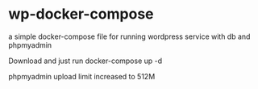 # wp-docker-compose

a simple docker-compose file for running wordpress service with db and phpmyadmin

Download and just run docker-compose up -d

phpmyadmin upload limit increased to 512M
